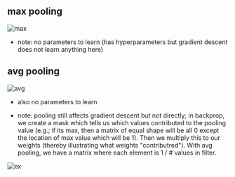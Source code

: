 ## max pooling

![max](https://i.gyazo.com/0e08133e382bebf8fc6b12f33d8e85ee.png)
  - note: no parameters to learn (has hyperparameters but gradient descent does not learn anything here)
  
## avg pooling

![avg](https://i.gyazo.com/f962267de01f8f92542fa8620598e3d8.png)
  - also no parameters to learn
 
- note: pooling still affects gradient descent but not directly; in backprop, we create a mask which tells us which values contributed to the pooling value (e.g.; if its max, then a matrix of equal shape will be all 0 except the location of max value which will be 1). Then we multiply this to our weights (thereby illustrating what weights "contributred"). With avg pooling, we have a matrix where each element is 1 / # values in filter. 

![ex](https://i.gyazo.com/272227497502806c7719d3dcb3dcd903.png)
